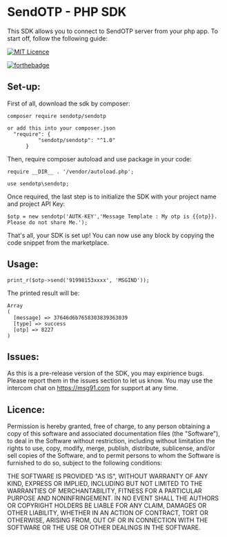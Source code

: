 # SendOTP - PHP SDK

This SDK allows you to connect to SendOTP server from your php app. To start off, follow the following guide:

[![MIT Licence](https://badges.frapsoft.com/os/mit/mit.png?v=103)](https://opensource.org/licenses/mit-license.php)

[![forthebadge](http://forthebadge.com/images/badges/built-by-developers.svg)](http://forthebadge.com)

## Set-up:

First of all, download the sdk by composer:

    composer require sendotp/sendotp

    or add this into your composer.json   
      "require": {
              "sendotp/sendotp": "^1.0"
          }


Then, require composer autoload and use package in your code:

    require __DIR__ . '/vendor/autoload.php';

    use sendotp\sendotp;

Once required, the last step is to initialize the SDK with your project name and project API Key:

    $otp = new sendotp('AUTK-KEY','Message Template : My otp is {{otp}}. Please do not share Me.');

That's all, your SDK is set up! You can now use any block by copying the code snippet from the marketplace.

## Usage:

    print_r($otp->send('91998153xxxx', 'MSGIND'));

The printed result will be:

    Array
    (
      [message] => 37646d6b7658303839363039
      [type] => success
      [otp] => 8227
    )


## Issues:

As this is a pre-release version of the SDK, you may expirience bugs. Please report them in the issues section to let us know. You may use the intercom chat on https://msg91.com for support at any time.

## Licence:

Permission is hereby granted, free of charge, to any person obtaining a copy of this software and associated documentation files (the "Software"), to deal in the Software without restriction, including without limitation the rights to use, copy, modify, merge, publish, distribute, sublicense, and/or sell copies of the Software, and to permit persons to whom the Software is furnished to do so, subject to the following conditions:

THE SOFTWARE IS PROVIDED "AS IS", WITHOUT WARRANTY OF ANY KIND, EXPRESS OR IMPLIED, INCLUDING BUT NOT LIMITED TO THE WARRANTIES OF MERCHANTABILITY, FITNESS FOR A PARTICULAR PURPOSE AND NONINFRINGEMENT. IN NO EVENT SHALL THE AUTHORS OR COPYRIGHT HOLDERS BE LIABLE FOR ANY CLAIM, DAMAGES OR OTHER LIABILITY, WHETHER IN AN ACTION OF CONTRACT, TORT OR OTHERWISE, ARISING FROM, OUT OF OR IN CONNECTION WITH THE SOFTWARE OR THE USE OR OTHER DEALINGS IN THE SOFTWARE.
